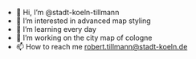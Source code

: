 - 👋 Hi, I’m @stadt-koeln-tillmann
- 👀 I’m interested in advanced map styling
- 🌱 I’m learning every day
- 💞️ I’m working on the city map of cologne
- 📫 How to reach me robert.tillmann@stadt-koeln.de

<!---
stadt-koeln-tillmann/stadt-koeln-tillmann is a ✨ special ✨ repository because its `README.md` (this file) appears on your GitHub profile.
You can click the Preview link to take a look at your changes.
--->
